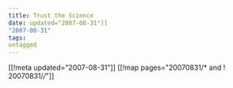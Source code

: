 ```yaml
---
title: Trust the Science
date: updated="2007-08-31"]]
"2007-08-31"
tags:
untagged
---
```

[[!meta updated="2007-08-31"]]
[[!map pages="20070831/* and ! 20070831/*/*"]]

